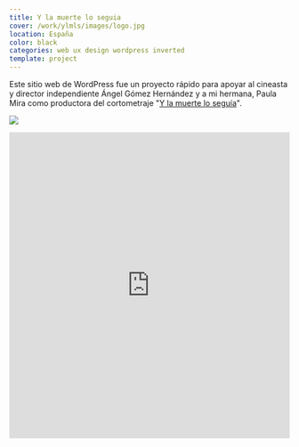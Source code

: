 ```yaml
---
title: Y la muerte lo seguia
cover: /work/ylmls/images/logo.jpg
location: España
color: black
categories: web ux design wordpress inverted
template: project
---
```


Este sitio web de WordPress fue un proyecto rápido para apoyar al cineasta y director independiente Ángel Gómez Hernández y a mi hermana, Paula Mira como productora del cortometraje "[Y la muerte lo seguía](http://www.imdb.com/title/tt2495788/)".

![](/work/ylmls/images/0.png)

<iframe width="100%" height="550" src="https://www.youtube.com/embed/gWoorDsxUgw" frameborder="0" allowfullscreen></iframe>
